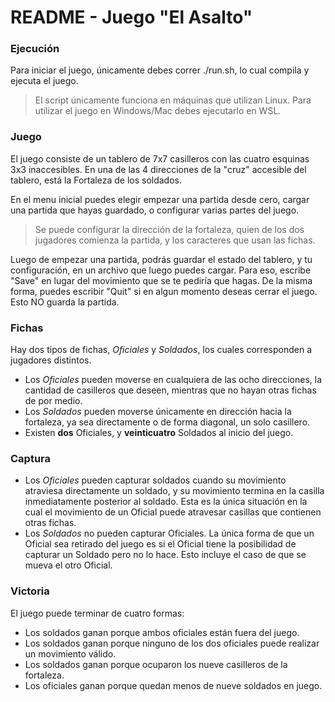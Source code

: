 # README - Juego "El Asalto"

### Ejecución

Para iniciar el juego, únicamente debes correr ./run.sh, lo cual compila y ejecuta el juego.
> El script únicamente funciona en máquinas que utilizan Linux. Para utilizar el juego en Windows/Mac debes ejecutarlo en WSL.

### Juego

El juego consiste de un tablero de 7x7 casilleros con las cuatro esquinas 3x3 inaccesibles. En una de las 4 direcciones de la "cruz" accesible del tablero, está la Fortaleza de los soldados.

En el menu inicial puedes elegir empezar una partida desde cero, cargar una partida que hayas guardado, o configurar varias partes del juego.
> Se puede configurar la dirección de la fortaleza, quien de los dos jugadores comienza la partida, y los caracteres que usan las fichas.

Luego de empezar una partida, podrás guardar el estado del tablero, y tu configuración, en un archivo que luego puedes cargar. Para eso, escribe "Save" en lugar del movimiento que se te pediría que hagas. 
De la misma forma, puedes escribir "Quit" si en algun momento deseas cerrar el juego. Esto NO guarda la partida.

### Fichas
Hay dos tipos de fichas, *Oficiales* y *Soldados*, los cuales corresponden a jugadores distintos.
- Los *Oficiales* pueden moverse en cualquiera de las ocho direcciones, la cantidad de casilleros que deseen, mientras que no hayan otras fichas de por medio.
- Los *Soldados* pueden moverse únicamente en dirección hacia la fortaleza, ya sea directamente o de forma diagonal, un solo casillero.
- Existen **dos** Oficiales, y **veinticuatro** Soldados al inicio del juego.

### Captura

- Los *Oficiales* pueden capturar soldados cuando su movimiento atraviesa directamente un soldado, y su movimiento termina en la casilla inmediatamente posterior al soldado. Esta es la única situación en la cual el movimiento de un Oficial puede atravesar casillas que contienen otras fichas.
- Los *Soldados* no pueden capturar Oficiales. La única forma de que un Oficial sea retirado del juego es si el Oficial tiene la posibilidad de capturar un Soldado pero no lo hace. Esto incluye el caso de que se mueva el otro Oficial.

### Victoria

El juego puede terminar de cuatro formas:
- Los soldados ganan porque ambos oficiales están fuera del juego.
- Los soldados ganan porque ninguno de los dos oficiales puede realizar un movimiento válido.
- Los soldados ganan porque ocuparon los nueve casilleros de la fortaleza.
- Los oficiales ganan porque quedan menos de nueve soldados en juego.
